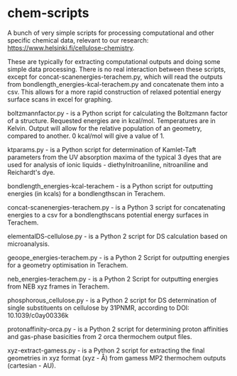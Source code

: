 # chem-scripts
A bunch of very simple scripts for processing computational and other specific chemical data, relevant to our research: https://www.helsinki.fi/cellulose-chemistry.

These are typically for extracting computational outputs and doing some simple data processing.
There is no real interaction between these scripts, except for concat-scanenergies-terachem.py, which will read the outputs from bondlength_energies-kcal-terachem.py and concatenate them into a csv. This allows for a more rapid construction of relaxed potential energy surface scans in excel for graphing.

boltzmannfactor.py - is a Python script for calculating the Boltzmann factor of a structure. Requested energies are in kcal/mol. Temperatures are in Kelvin. Output     will allow for the relative population of an geometry, compared to another. 0 kcal/mol will give a value of 1.

ktparams.py - is a Python script for determination of Kamlet-Taft parameters from the UV absorption maxima of the typical 3 dyes that are used for analysis of ionic liquids - diethylnitroaniline, nitroaniline and Reichardt's dye.

bondlength_energies-kcal-terachem - is a Python script for outputting energies (in kcals) for a bondlengthscan in Terachem.

concat-scanenergies-terachem.py - is a Python 3 script for concatenating energies to a csv for a bondlengthscans potential energy surfaces in Terachem.

elementalDS-cellulose.py - is a Python 2 script for DS calculation based on microanalysis.

geoope_energies-terachem.py - is a Python 2 Script for outputting energies for a geometry optimisation in Terachem.

neb_energies-terachem.py - is a Python 2 Script for outputting energies from NEB xyz frames in Terachem.

phosphorous_cellulose.py - is a Python 2 script for DS determination of single substituents on cellulose by 31PNMR, according to DOI: 10.1039/c0ay00336k

protonaffinity-orca.py - is a Python 2 script for determining proton affinities and gas-phase basicities from 2 orca thermochem output files.

xyz-extract-gamess.py - is a Python 2 script for extracting the final geometries in xyz format (xyz - Å) from gamess MP2 thermochem outputs (cartesian - AU).
